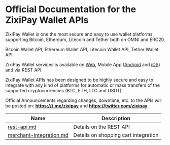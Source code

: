 # Official Documentation for the ZixiPay Wallet APIs

ZixiPay Wallet is one the most secure and easy to use wallet platforms supporting Bitcoin, Ethereum, Litecoin and Tether both on OMNI and ERC20.

Bitcoin Wallet API, Ethereum Wallet API, Litecoin Wallet API, Tether Wallet API.

ZixiPay Wallet services is available on [Web](https://zixipay.com/), Mobile App ([Android](https://play.google.com/store/apps/details?id=com.zixipay.wallet) and [iOS](https://apps.apple.com/us/app/zixipay-btc-eth-ltc-usdt/id1492139262)) and via REST API.

ZixiPay Wallet APIs has been designed to be highly secure and easy to integrate with any kind of platforms for automatic or mass transfers of the supported cryptocurrencies (BTC, ETH, LTC and USDT).

Official Announcements regarding changes, downtime, etc. to the APIs will be posted on: **https://t.me/zixipay** and **https://twitter.com/zixipay**.


Name | Description
------------ | ------------
[rest-api.md](./rest-api.md) | Details on the REST API
[merchant-integration.md](./merchant.md) | Details on shopping cart integration
